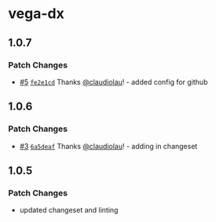 # vega-dx

## 1.0.7

### Patch Changes

- [#5](https://github.com/claudiolau/vega-dx/pull/5) [`fe2e1cd`](https://github.com/claudiolau/vega-dx/commit/fe2e1cdd7bdffe7dcfd29eb7f511e9d4c3216d2a) Thanks [@claudiolau](https://github.com/claudiolau)! - added config for github

## 1.0.6

### Patch Changes

- [#3](https://github.com/claudiolau/vega-dx/pull/3) [`6a5deaf`](https://github.com/claudiolau/vega-dx/commit/6a5deafc6d45aa98c33e363d87dca5b44bc0676a) Thanks [@claudiolau](https://github.com/claudiolau)! - adding in changeset

## 1.0.5

### Patch Changes

- updated changeset and linting
